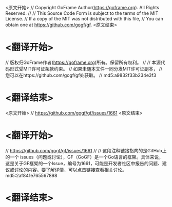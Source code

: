 
<原文开始>
// Copyright GoFrame Author(https://goframe.org). All Rights Reserved.
//
// This Source Code Form is subject to the terms of the MIT License.
// If a copy of the MIT was not distributed with this file,
// You can obtain one at https://github.com/gogf/gf.
<原文结束>

# <翻译开始>
// 版权归GoFrame作者(https://goframe.org)所有。保留所有权利。
//
// 本源代码形式受MIT许可证条款约束。
// 如果未随本文件一同分发MIT许可证副本，
// 您可以在https://github.com/gogf/gf处获取。
// md5:a9832f33b234e3f3
# <翻译结束>


<原文开始>
// https://github.com/gogf/gf/issues/1661
<原文结束>

# <翻译开始>
// https://github.com/gogf/gf/issues/1661
// 
// 这段注释链接指向的是GitHub上的一个 issues（问题或讨论），GF（GoGF）是一个Go语言的框架。具体来说，这是关于GF框架的一个Issue，编号为1661，可能是开发者社区中报告的问题、建议或讨论的内容。要了解详情，可以点击链接查看相关讨论。 md5:2af841e765567898
# <翻译结束>

